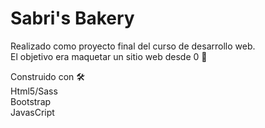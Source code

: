 # Sabri's Bakery
Realizado como proyecto final del curso de desarrollo web.<br />
El objetivo era maquetar un sitio web desde 0
 🚀
 
Construido con 🛠️<br />
Html5/Sass <br />
Bootstrap  <br />
JavasCript <br />

